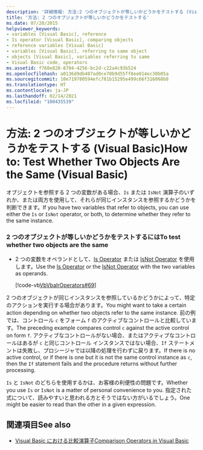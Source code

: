 ```yaml
---
description: '詳細情報: 方法:2 つのオブジェクトが等しいかどうかをテストする (Visual Basic)'
title: '方法: 2 つのオブジェクトが等しいかどうかをテストする'
ms.date: 07/20/2015
helpviewer_keywords:
- variables [Visual Basic], reference
- Is operator [Visual Basic], comparing objects
- reference variables [Visual Basic]
- variables [Visual Basic], referring to same object
- objects [Visual Basic], variables referring to same
- Visual Basic code, operators
ms.assetid: f760e828-8704-4256-bc2d-c22a4c93b524
ms.openlocfilehash: a0136d9db487ad0ce70b9d55ff8ee014ec30b05a
ms.sourcegitcommit: 10e719780594efc781b15295e499c66f316068b8
ms.translationtype: HT
ms.contentlocale: ja-JP
ms.lasthandoff: 02/14/2021
ms.locfileid: "100435539"
---
```

# <a name="how-to-test-whether-two-objects-are-the-same-visual-basic"></a><span data-ttu-id="797cf-103">方法: 2 つのオブジェクトが等しいかどうかをテストする (Visual Basic)</span><span class="sxs-lookup"><span data-stu-id="797cf-103">How to: Test Whether Two Objects Are the Same (Visual Basic)</span></span>

<span data-ttu-id="797cf-104">オブジェクトを参照する 2 つの変数がある場合、`Is` または `IsNot` 演算子のいずれか、または両方を使用して、それらが同じインスタンスを参照するかどうかを判断できます。</span><span class="sxs-lookup"><span data-stu-id="797cf-104">If you have two variables that refer to objects, you can use either the `Is` or `IsNot` operator, or both, to determine whether they refer to the same instance.</span></span>  
  
### <a name="to-test-whether-two-objects-are-the-same"></a><span data-ttu-id="797cf-105">2 つのオブジェクトが等しいかどうかをテストするには</span><span class="sxs-lookup"><span data-stu-id="797cf-105">To test whether two objects are the same</span></span>  
  
- <span data-ttu-id="797cf-106">2 つの変数をオペランドとして、[Is Operator](../../../language-reference/operators/is-operator.md) または [IsNot Operator](../../../language-reference/operators/isnot-operator.md) を使用します。</span><span class="sxs-lookup"><span data-stu-id="797cf-106">Use the [Is Operator](../../../language-reference/operators/is-operator.md) or the [IsNot Operator](../../../language-reference/operators/isnot-operator.md) with the two variables as operands.</span></span>  
  
     [!code-vb[VbVbalrOperators#69](~/samples/snippets/visualbasic/VS_Snippets_VBCSharp/VbVbalrOperators/VB/Class1.vb#69)]  
  
 <span data-ttu-id="797cf-107">2 つのオブジェクトが同じインスタンスを参照しているかどうかによって、特定のアクションを実行する場合があります。</span><span class="sxs-lookup"><span data-stu-id="797cf-107">You might want to take a certain action depending on whether two objects refer to the same instance.</span></span> <span data-ttu-id="797cf-108">前の例では、コントロール `c` をフォーム `f` のアクティブなコントロールと比較しています。</span><span class="sxs-lookup"><span data-stu-id="797cf-108">The preceding example compares control `c` against the active control on form `f`.</span></span> <span data-ttu-id="797cf-109">アクティブなコントロールがない場合、またはアクティブなコントロールはあるが `c` と同じコントロール インスタンスではない場合、`If` ステートメントは失敗し、プロシージャでは以降の処理を行わずに戻ります。</span><span class="sxs-lookup"><span data-stu-id="797cf-109">If there is no active control, or if there is one but it is not the same control instance as `c`, then the `If` statement fails and the procedure returns without further processing.</span></span>  
  
 <span data-ttu-id="797cf-110">`Is` と `IsNot` のどちらを使用するかは、お客様の利便性の問題です。</span><span class="sxs-lookup"><span data-stu-id="797cf-110">Whether you use `Is` or `IsNot` is a matter of personal convenience to you.</span></span> <span data-ttu-id="797cf-111">指定された式について、読みやすいと思われる方とそうではない方がいるでしょう。</span><span class="sxs-lookup"><span data-stu-id="797cf-111">One might be easier to read than the other in a given expression.</span></span>  
  
## <a name="see-also"></a><span data-ttu-id="797cf-112">関連項目</span><span class="sxs-lookup"><span data-stu-id="797cf-112">See also</span></span>

- [<span data-ttu-id="797cf-113">Visual Basic における比較演算子</span><span class="sxs-lookup"><span data-stu-id="797cf-113">Comparison Operators in Visual Basic</span></span>](comparison-operators.md)
